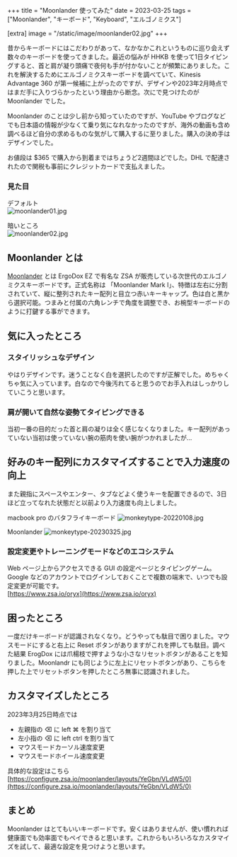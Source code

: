 +++
title = "Moonlander 使ってみた"
date = 2023-03-25
tags = ["Moonlander", "キーボード", "Keyboard", "エルゴノミクス"]

[extra]
image = "/static/image/moonlander02.jpg"
+++

昔からキーボードにはこだわりがあって、なかなかこれというものに巡り会えず数々のキーボードを使ってきました。最近の悩みが HHKB を使って1日タイピングすると、首と肩が凝り頭痛で夜何も手が付かないことが頻繁にありました。これを解決するためにエルゴノミクスキーボードを調べていて、Kinesis Advantage 360 が第一候補に上がったのですが、デザインや2023年2月時点ではまだ手に入りづらかったという理由から断念。次にで見つけたのが Moonlander でした。

Moonlander のことは少し前から知っていたのですが、YouTube やブログなどでも日本語の情報が少なくて乗り気になれなかったのですが、海外の動画も含め調べるほど自分の求めるものな気がして購入するに至りました。購入の決め手はデザインでした。

お値段は $365 で購入から到着まではちょうど2週間ほどでした。DHL で配達されたので関税も事前にクレジットカードで支払えました。

### 見た目

デフォルト  
![moonlander01.jpg](/image/moonlander01.jpg)

暗いところ  
![moonlander02.jpg](/image/moonlander02.jpg)


## Moonlander とは

[Moonlander](https://www.zsa.io/moonlander/) とは ErgoDox EZ で有名な ZSA が販売している次世代のエルゴノミクスキーボードです。正式名称は 「Moonlander Mark I」、特徴は左右に分割されていて、縦に整列されたキー配列と目立つ赤いキーキャップ。色は白と黒から選択可能。つまみと付属の六角レンチで角度を調整でき、お椀型キーボードのように打鍵する事ができます。


## 気に入ったところ

### スタイリッシュなデザイン
やはりデザインです。迷うことなく白を選択したのですが正解でした。めちゃくちゃ気に入っています。白なので今後汚れてると思うのでお手入れはしっかりしていこうと思います。

### 肩が開いて自然な姿勢てタイピングできる
当初一番の目的だった首と肩の凝りは全く感じなくなりました。キー配列があっていない当初は使っていない腕の筋肉を使い腕がつかれましたが…

## 好みのキー配列にカスタマイズすることで入力速度の向上
また親指にスペースやエンター、タブなどよく使うキーを配置できるので、3日ほど立ってなれた状態だと以前より入力速度も向上しました。

macbook pro のバタフライキーボード
![monkeytype-20220108.jpg](/image/monkeytype-20220108.jpg)

Moonlander
![monkeytype-20230325.jpg](/image/monkeytype-20230325.jpg)

### 設定変更やトレーニングモードなどのエコシステム
Web ページ上からアクセスできる GUI の設定ページとタイピングゲーム。Google などのアカウントでログインしておくことで複数の端末で、いつでも設定変更が可能です。  
[https://www.zsa.io/oryx](https://www.zsa.io/oryx)



## 困ったところ

一度だけキーボードが認識されなくなり。どうやっても駄目で困りました。マウスモードにすると右上に Reset ボタンがありますがこれを押しても駄目。調べた結果 ErogDox には爪楊枝で押すような小さなリセットボタンがあることを知りました。Moonlandr にも同じように左上にリセットボタンがあり、こちらを押した上でリセットボタンを押したところ無事に認識されました。


## カスタマイズしたところ

2023年3月25日時点では

- 左親指の ⌫ に left ⌘ を割り当て
- 左小指の ⌫ に left ctrl を割り当て
- マウスモードカーソル速度変更
- マウスモードホイール速度変更

具体的な設定はこちら  
[https://configure.zsa.io/moonlander/layouts/YeGbn/VLdW5/0](https://configure.zsa.io/moonlander/layouts/YeGbn/VLdW5/0)


## まとめ

Moonlander はとてもいいキーボードです。安くはありませんが、使い慣れれば健康面でも効率面でもペイできると思います。これからもいろいろなカスタマイズを試して、最適な設定を見つけようと思います。
